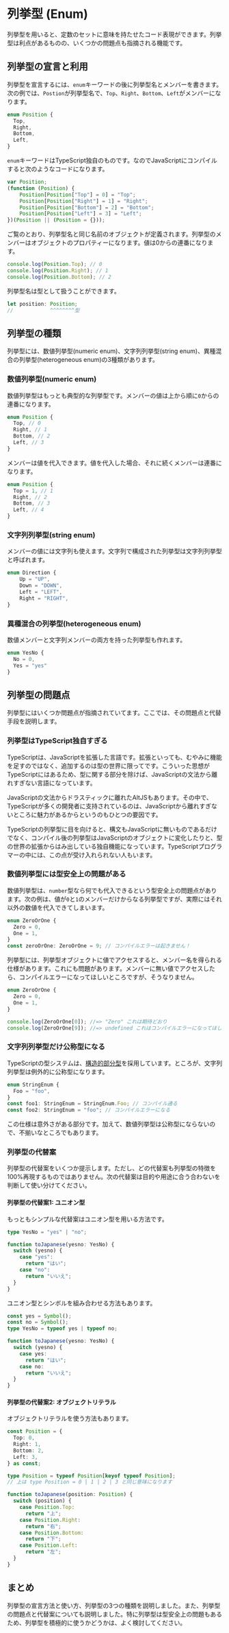 # 列挙型 \(Enum\)

列挙型を用いると、定数のセットに意味を持たせたコード表現ができます。列挙型は利点があるものの、いくつかの問題点も指摘される機能です。

## 列挙型の宣言と利用

列挙型を宣言するには、`enum`キーワードの後に列挙型名とメンバーを書きます。次の例では、`Postion`が列挙型名で、`Top`、`Right`、`Bottom`、`Left`がメンバーになります。

```typescript
enum Position {
  Top,
  Right,
  Bottom,
  Left,
}
```

`enum`キーワードはTypeScript独自のものです。なのでJavaScriptにコンパイルすると次のようなコードになります。

```typescript
var Position;
(function (Position) {
    Position[Position["Top"] = 0] = "Top";
    Position[Position["Right"] = 1] = "Right";
    Position[Position["Bottom"] = 2] = "Bottom";
    Position[Position["Left"] = 3] = "Left";
})(Position || (Position = {}));
```

ご覧のとおり、列挙型名と同じ名前のオブジェクトが定義されます。列挙型のメンバーはオブジェクトのプロパティーになります。値は0からの連番になります。

```typescript
console.log(Position.Top); // 0
console.log(Position.Right); // 1
console.log(Position.Bottom); // 2
```

列挙型名は型として扱うことができます。

```typescript
let position: Position;
//            ^^^^^^^^型
```

## 列挙型の種類

列挙型には、数値列挙型\(numeric enum\)、文字列列挙型\(string enum\)、異種混合の列挙型\(heterogeneous enum\)の3種類があります。

### 数値列挙型\(numeric enum\)

数値列挙型はもっとも典型的な列挙型です。メンバーの値は上から順に`0`からの連番になります。

```typescript
enum Position {
  Top, // 0
  Right, // 1
  Bottom, // 2
  Left, // 3
}
```

メンバーは値を代入できます。値を代入した場合、それに続くメンバーは連番になります。

```typescript
enum Position {
  Top = 1, // 1
  Right, // 2
  Bottom, // 3
  Left, // 4
}
```

### 文字列列挙型\(string enum\)

メンバーの値には文字列も使えます。文字列で構成された列挙型は文字列列挙型と呼ばれます。

```typescript
enum Direction {
    Up = "UP",
    Down = "DOWN",
    Left = "LEFT",
    Right = "RIGHT",
}
```

### 異種混合の列挙型\(heterogeneous enum\)

数値メンバーと文字列メンバーの両方を持った列挙型も作れます。

```typescript
enum YesNo {
  No = 0,
  Yes = "yes"
}
```

## 列挙型の問題点

列挙型にはいくつか問題点が指摘されていてます。ここでは、その問題点と代替手段を説明します。

### 列挙型はTypeScript独自すぎる

TypeScriptは、JavaScriptを拡張した言語です。拡張といっても、むやみに機能を足すのではなく、追加するのは型の世界に限ってです。こういった思想がTypeScriptにはあるため、型に関する部分を除けば、JavaScriptの文法から離れすぎない言語になっています。

JavaScriptの文法からドラスティックに離れたAltJSもあります。その中で、TypeScriptが多くの開発者に支持されているのは、JavaScriptから離れすぎないところに魅力があるからというのもひとつの要因です。

TypeScriptの列挙型に目を向けると、構文もJavaScriptに無いものであるだけでなく、コンパイル後の列挙型はJavaScriptのオブジェクトに変化したりと、型の世界の拡張からはみ出している独自機能になっています。TypeScriptプログラマーの中には、この点が受け入れられない人もいます。

### 数値列挙型には型安全上の問題がある

数値列挙型は、`number`型なら何でも代入できるという型安全上の問題点があります。次の例は、値が`0`と`1`のメンバーだけからなる列挙型ですが、実際にはそれ以外の数値を代入できてしまいます。

```typescript
enum ZeroOrOne {
  Zero = 0,
  One = 1,
}
const zeroOrOne: ZeroOrOne = 9; // コンパイルエラーは起きません！
```

列挙型には、列挙型オブジェクトに値でアクセスすると、メンバー名を得られる仕様があります。これにも問題があります。メンバーに無い値でアクセスしたら、コンパイルエラーになってほしいところですが、そうなりません。

```typescript
enum ZeroOrOne {
  Zero = 0,
  One = 1,
}

console.log(ZeroOrOne[0]); //=> "Zero" これは期待どおり
console.log(ZeroOrOne[9]); //=> undefined これはコンパイルエラーになってほしいところ…
```

### 文字列列挙型だけ公称型になる

TypeScriptの型システムは、[構造的部分型](structural-subtyping.md)を採用しています。ところが、文字列列挙型は例外的に公称型になります。

```typescript
enum StringEnum {
  Foo = "foo",
}
const foo1: StringEnum = StringEnum.Foo; // コンパイル通る
const foo2: StringEnum = "foo"; // コンパイルエラーになる
```

この仕様は意外さがある部分です。加えて、数値列挙型は公称型にならないので、不揃いなところでもあります。

### 列挙型の代替案

列挙型の代替案をいくつか提示します。ただし、どの代替案も列挙型の特徴を100%再現するものではありません。次の代替案は目的や用途に合う合わないを判断して使い分けてください。

#### 列挙型の代替案1: ユニオン型

もっともシンプルな代替案はユニオン型を用いる方法です。

```typescript
type YesNo = "yes" | "no";

function toJapanese(yesno: YesNo) {
  switch (yesno) {
    case "yes":
      return "はい";
    case "no":
      return "いいえ";
  }
}
```

ユニオン型とシンボルを組み合わせる方法もあります。

```typescript
const yes = Symbol();
const no = Symbol();
type YesNo = typeof yes | typeof no;

function toJapanese(yesno: YesNo) {
  switch (yesno) {
    case yes:
      return "はい";
    case no:
      return "いいえ";
  }
}
```

#### 列挙型の代替案2: オブジェクトリテラル

オブジェクトリテラルを使う方法もあります。

```typescript
const Position = {
  Top: 0,
  Right: 1,
  Bottom: 2,
  Left: 3,
} as const;

type Position = typeof Position[keyof typeof Position];
// 上は type Position = 0 | 1 | 2 | 3 と同じ意味になります

function toJapanese(position: Position) {
  switch (position) {
    case Position.Top:
      return "上";
    case Position.Right:
      return "右";
    case Position.Bottom:
      return "下";
    case Position.Left:
      return "左";
  }
}
```

## まとめ

列挙型の宣言方法と使い方、列挙型の3つの種類を説明しました。また、列挙型の問題点と代替案についても説明しました。特に列挙型は型安全上の問題もあるため、列挙型を積極的に使うかどうかは、よく検討してください。

